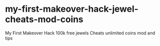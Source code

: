 # my-first-makeover-hack-jewel-cheats-mod-coins
My First Makeover Hack 100k free jewels Cheats unlimited coins mod and tips
